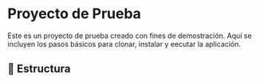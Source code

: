 # Proyecto de Prueba

Este es un proyecto de prueba creado con fines de demostración. Aquí se incluyen los pasos básicos para clonar, instalar y eecutar la aplicación.

## :open_file_folder: Estructura
